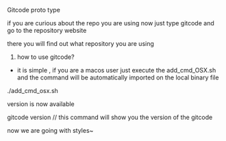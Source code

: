 Gitcode proto type 

if you are curious about the repo you are using now just type gitcode and go to the repository website

there you will find out what repository you are using 

1. how to use gitcode? 

- it is simple , if you are a macos user just execute the add_cmd_OSX.sh and the command will be automatically imported on the local binary file 

./add_cmd_osx.sh

version is now available 

gitcode version 
// this command will show you the version of the gitcode

now we are going with styles~